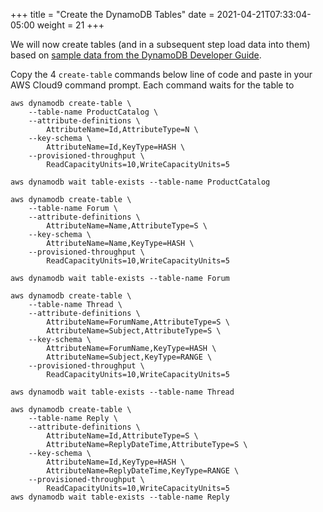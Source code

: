 +++
title = "Create the DynamoDB Tables"
date = 2021-04-21T07:33:04-05:00
weight = 21
+++

We will now create tables (and in a subsequent step load data into them) based on [sample data from the DynamoDB Developer Guide](https://docs.aws.amazon.com/amazondynamodb/latest/developerguide/SampleData.html).

Copy the 4 `create-table` commands below line of code and paste in your AWS Cloud9 command prompt.  Each command waits for the table to

    aws dynamodb create-table \
        --table-name ProductCatalog \
        --attribute-definitions \
            AttributeName=Id,AttributeType=N \
        --key-schema \
            AttributeName=Id,KeyType=HASH \
        --provisioned-throughput \
            ReadCapacityUnits=10,WriteCapacityUnits=5

    aws dynamodb wait table-exists --table-name ProductCatalog

    aws dynamodb create-table \
        --table-name Forum \
        --attribute-definitions \
            AttributeName=Name,AttributeType=S \
        --key-schema \
            AttributeName=Name,KeyType=HASH \
        --provisioned-throughput \
            ReadCapacityUnits=10,WriteCapacityUnits=5

    aws dynamodb wait table-exists --table-name Forum

    aws dynamodb create-table \
        --table-name Thread \
        --attribute-definitions \
            AttributeName=ForumName,AttributeType=S \
            AttributeName=Subject,AttributeType=S \
        --key-schema \
            AttributeName=ForumName,KeyType=HASH \
            AttributeName=Subject,KeyType=RANGE \
        --provisioned-throughput \
            ReadCapacityUnits=10,WriteCapacityUnits=5

    aws dynamodb wait table-exists --table-name Thread

    aws dynamodb create-table \
        --table-name Reply \
        --attribute-definitions \
            AttributeName=Id,AttributeType=S \
            AttributeName=ReplyDateTime,AttributeType=S \
        --key-schema \
            AttributeName=Id,KeyType=HASH \
            AttributeName=ReplyDateTime,KeyType=RANGE \
        --provisioned-throughput \
            ReadCapacityUnits=10,WriteCapacityUnits=5
    aws dynamodb wait table-exists --table-name Reply

